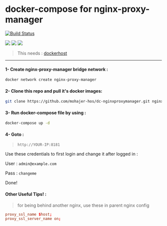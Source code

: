 # docker-compose for nginx-proxy-manager
[![Build Status](https://files.ariadata.co/file/ariadata_logo.png)](https://ariadata.co)

![](https://img.shields.io/github/stars/mohajer-hos/dc-nginxproxymanager.svg)
![](https://img.shields.io/github/watchers/mohajer-hos/dc-nginxproxymanager.svg)
![](https://img.shields.io/github/forks/mohajer-hos/dc-nginxproxymanager.svg)

> This needs : [dockerhost](https://github.com/ariadata/dockerhost-sh)
---
#### 1- Create nginx-proxy-manager bridge network :
```sh
docker network create nginx-proxy-manager
```
#### 2- Clone this repo and pull it's docker images:
```sh
git clone https://github.com/mohajer-hos/dc-nginxproxymanager.git nginx-proxy-manager && cd nginx-proxy-manager && rm -rf .git && docker-compose pull
```
#### 3- Run docker-compose file by using :
```sh
docker-compose up -d
```
#### 4- Goto : 
>  `http://YOUR-IP:8181`
>  
Use these credentials to first login and change it after logged in :

User : `admin@example.com`

Pass : `changeme`

Done!

#### Other Useful Tips! :
> for being behind another nginx, use these in parent nginx config
```conf
proxy_ssl_name $host;
proxy_ssl_server_name on;
```
